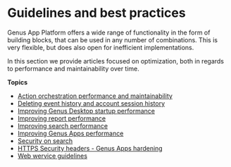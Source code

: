 # Guidelines and best practices

Genus App Platform offers a wide range of functionality in the form of building blocks, that can be used in any number of combinations. This is very flexible, but does also open for inefficient implementations.

In this section we provide articles focused on optimization, both in regards to performance and maintainability over time.

**Topics**
* [Action orchestration performance and maintainability](guidelines-and-best-practices/action-orchestration-performance-and-maintainability.md)
* [Deleting event history and account session history](guidelines-and-best-practices/deleting-event-history-and-account-session-history.md)
* [Improving Genus Desktop startup performance](guidelines-and-best-practices/improving-desktop-client-startup-performance.md)
* [Improving report performance](guidelines-and-best-practices/improving-report-performance.md)
* [Improving search performance](guidelines-and-best-practices/improving-search-performance.md)
* [Improving Genus Apps performance](guidelines-and-best-practices/improving-mobile-client-performance.md)
* [Security on search](guidelines-and-best-practices/security-on-search.md)
* [HTTPS Security headers - Genus Apps hardening](guidelines-and-best-practices/https-security-headers.md)
* [Web wervice guidelines](guidelines-and-best-practices/web-service-guidelines.md)
